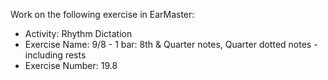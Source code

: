 Work on the following exercise in EarMaster:
- Activity: Rhythm Dictation
- Exercise Name: 9/8 - 1 bar: 8th & Quarter notes, Quarter dotted notes - including rests
- Exercise Number: 19.8
